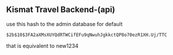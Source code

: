 ## Kismat Travel Backend-(api)

use this hash to the admin database for default

```
$2b$10$3FA2aXMsXUYQdRTWCifEFu9qNwuhJgkkctQP8o70ezR1XH.Uj/TTC
```

that is equivalent to new1234
